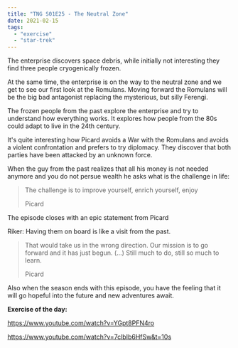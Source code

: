 ```yaml
---
title: "TNG S01E25 - The Neutral Zone"
date: 2021-02-15
tags:
  - "exercise"
  - "star-trek"
---
```


The enterprise discovers space debris, while initially not interesting they find three people cryogenically frozen.

At the same time, the enterprise is on the way to the neutral zone and we get to see our first look at the Romulans. Moving forward the Romulans will be the big bad antagonist replacing the mysterious, but silly Ferengi.

The frozen people from the past explore the enterprise and try to understand how everything works. It explores how people from the 80s could adapt to live in the 24th century.

It's quite interesting how Picard avoids a War with the Romulans and avoids a violent confrontation and prefers to try diplomacy. They discover that both parties have been attacked by an unknown force.

When the guy from the past realizes that all his money is not needed anymore and you do not persue wealth he asks what is the challenge in life:

> The challenge is to improve yourself, enrich yourself, enjoy
>
> Picard

The episode closes with an epic statement from Picard

Riker: Having them on board is like a visit from the past.

> That would take us in the wrong direction. Our mission is to go forward and it has just begun. (...) Still much to do, still so much to learn.
>
> Picard

Also when the season ends with this episode, you have the feeling that it will go hopeful into the future and new adventures await.

**Exercise of the day:**

https://www.youtube.com/watch?v=YGpt8PFN4ro

https://www.youtube.com/watch?v=7clbIb6HfSw&t=10s
